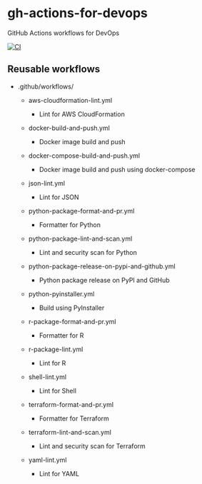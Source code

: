 gh-actions-for-devops
=====================

GitHub Actions workflows for DevOps

[![CI](https://github.com/dceoy/gh-actions-for-devops/actions/workflows/ci.yml/badge.svg)](https://github.com/dceoy/gh-actions-for-devops/actions/workflows/ci.yml)

Reusable workflows
------------------

- .github/workflows/

  - aws-cloudformation-lint.yml
    - Lint for AWS CloudFormation

  - docker-build-and-push.yml
    - Docker image build and push

  - docker-compose-build-and-push.yml
    - Docker image build and push using docker-compose

  - json-lint.yml
    - Lint for JSON

  - python-package-format-and-pr.yml
    - Formatter for Python

  - python-package-lint-and-scan.yml
    - Lint and security scan for Python

  - python-package-release-on-pypi-and-github.yml
    - Python package release on PyPI and GitHub

  - python-pyinstaller.yml
    - Build using PyInstaller

  - r-package-format-and-pr.yml
    - Formatter for R

  - r-package-lint.yml
    - Lint for R

  - shell-lint.yml
    - Lint for Shell

  - terraform-format-and-pr.yml
    - Formatter for Terraform

  - terraform-lint-and-scan.yml
    - Lint and security scan for Terraform

  - yaml-lint.yml
    - Lint for YAML
